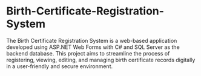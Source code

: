 # Birth-Certificate-Registration-System
The Birth Certificate Registration System is a web-based application developed using ASP.NET Web Forms with C# and SQL Server as the backend database. This project aims to streamline the process of registering, viewing, editing, and managing birth certificate records digitally in a user-friendly and secure environment. 
